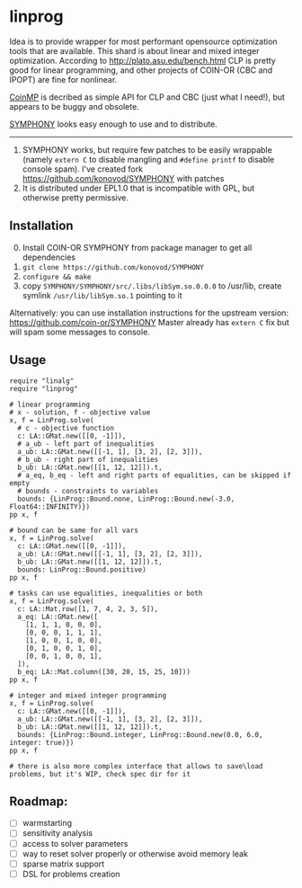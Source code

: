 # linprog
Idea is to provide wrapper for most performant opensource optimization tools that are available.
This shard is about linear and mixed integer optimization.
According to http://plato.asu.edu/bench.html CLP is pretty good for linear programming, and other projects of COIN-OR (CBC and IPOPT) are fine for nonlinear.

[CoinMP](https://projects.coin-or.org/CoinMP) is decribed as simple API for CLP and CBC (just what I need!), but appears to be buggy and obsolete.

[SYMPHONY](https://projects.coin-or.org/SYMPHONY) looks easy enough to use and to distribute.

---
1. SYMPHONY works, but require few patches to be easily wrappable (namely `extern C` to disable mangling and `#define printf` to disable console spam). I've created fork https://github.com/konovod/SYMPHONY with patches
2. It is distributed under EPL1.0 that is incompatible with GPL, but otherwise pretty permissive.

## Installation
0. Install COIN-OR SYMPHONY from package manager to get all dependencies
1. `git clone https://github.com/konovod/SYMPHONY`
2. `configure && make`
3. copy `SYMPHONY/SYMPHONY/src/.libs/libSym.so.0.0.0` to /usr/lib, create symlink `/usr/lib/libSym.so.1` pointing to it

Alternatively:
you can use installation instructions for the upstream version: https://github.com/coin-or/SYMPHONY
Master already has `extern C` fix but will spam some messages to console.

## Usage

```crystal
require "linalg"
require "linprog"

# linear programming
# x - solution, f - objective value
x, f = LinProg.solve(
  # c - objective function
  c: LA::GMat.new([[0, -1]]),
  # a_ub - left part of inequalities
  a_ub: LA::GMat.new([[-1, 1], [3, 2], [2, 3]]),
  # b_ub - right part of inequalities
  b_ub: LA::GMat.new([[1, 12, 12]]).t,
  # a_eq, b_eq - left and right parts of equalities, can be skipped if empty
  # bounds - constraints to variables
  bounds: {LinProg::Bound.none, LinProg::Bound.new(-3.0, Float64::INFINITY)})
pp x, f

# bound can be same for all vars
x, f = LinProg.solve(
  c: LA::GMat.new([[0, -1]]),
  a_ub: LA::GMat.new([[-1, 1], [3, 2], [2, 3]]),
  b_ub: LA::GMat.new([[1, 12, 12]]).t,
  bounds: LinProg::Bound.positive)
pp x, f

# tasks can use equalities, inequalities or both
x, f = LinProg.solve(
  c: LA::Mat.row([1, 7, 4, 2, 3, 5]),
  a_eq: LA::GMat.new([
    [1, 1, 1, 0, 0, 0],
    [0, 0, 0, 1, 1, 1],
    [1, 0, 0, 1, 0, 0],
    [0, 1, 0, 0, 1, 0],
    [0, 0, 1, 0, 0, 1],
  ]),
  b_eq: LA::Mat.column([30, 20, 15, 25, 10]))
pp x, f

# integer and mixed integer programming
x, f = LinProg.solve(
  c: LA::GMat.new([[0, -1]]),
  a_ub: LA::GMat.new([[-1, 1], [3, 2], [2, 3]]),
  b_ub: LA::GMat.new([[1, 12, 12]]).t,
  bounds: {LinProg::Bound.integer, LinProg::Bound.new(0.0, 6.0, integer: true)})
pp x, f

# there is also more complex interface that allows to save\load problems, but it's WIP, check spec dir for it
```


## Roadmap:

- [ ] warmstarting
- [ ] sensitivity analysis
- [ ] access to solver parameters
- [ ] way to reset solver properly or otherwise avoid memory leak
- [ ] sparse matrix support
- [ ] DSL for problems creation
